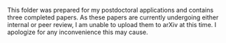 This folder was prepared for my postdoctoral applications and contains three completed papers. As these papers are currently undergoing either internal or peer review, I am unable to upload them to arXiv at this time. I apologize for any inconvenience this may cause.
